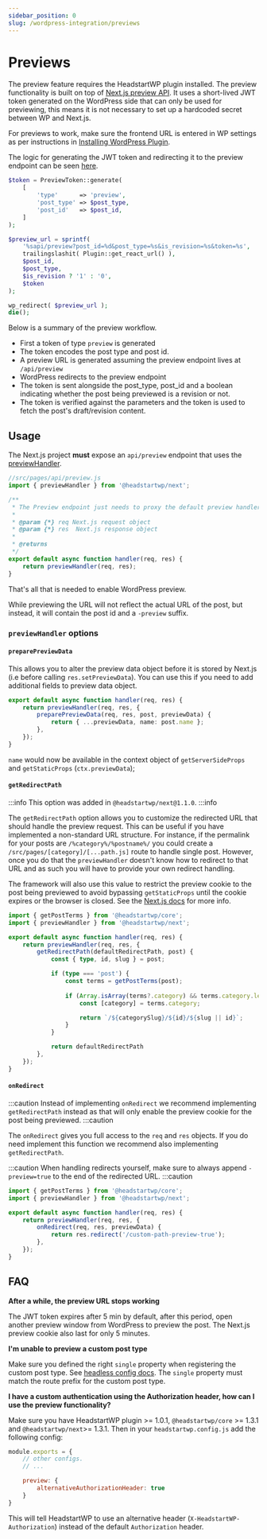 ```yaml
---
sidebar_position: 0
slug: /wordpress-integration/previews
---
```


# Previews

The preview feature requires the HeadstartWP plugin installed. The preview functionality is built on top of [Next.js preview API](https://nextjs.org/docs/advanced-features/preview-mode). It uses a short-lived JWT token generated on the WordPress side that can only be used for previewing, this means it is not necessary to set up a hardcoded secret between WP and Next.js.

For previews to work, make sure the frontend URL is entered in WP settings as per instructions in [Installing WordPress Plugin](/learn/getting-started/installing-wordpress-plugin).

The logic for generating the JWT token and redirecting it to the preview endpoint can be seen [here](https://github.com/10up/headstartwp/blob/develop/wp/headless-wp/includes/classes/Preview/preview.php).
```php
$token = PreviewToken::generate(
	[
		'type'      => 'preview',
		'post_type' => $post_type,
		'post_id'   => $post_id,
	]
);

$preview_url = sprintf(
	'%sapi/preview?post_id=%d&post_type=%s&is_revision=%s&token=%s',
	trailingslashit( Plugin::get_react_url() ),
	$post_id,
	$post_type,
	$is_revision ? '1' : '0',
	$token
);

wp_redirect( $preview_url );
die();
```
Below is a summary of the preview workflow.

- First a token of type `preview` is generated
- The token encodes the post type and post id.
- A preview URL is generated assuming the preview endpoint lives at `/api/preview`
- WordPress redirects to the preview endpoint
- The token is sent alongside the post_type, post_id and a boolean indicating whether the post being previewed is a revision or not. 
- The token is verified against the parameters and the token is used to fetch the post's draft/revision content.

## Usage

The Next.js project **must** expose an `api/preview` endpoint that uses the [previewHandler](/api/modules/headstartwp_next/#previewhandler).

```javascript
//src/pages/api/preview.js
import { previewHandler } from '@headstartwp/next';

/**
 * The Preview endpoint just needs to proxy the default preview handler
 *
 * @param {*} req Next.js request object
 * @param {*} res  Next.js response object
 *
 * @returns
 */
export default async function handler(req, res) {
	return previewHandler(req, res);
}
```

That's all that is needed to enable WordPress preview.

While previewing the URL will not reflect the actual URL of the post, but instead, it will contain the post id and a `-preview` suffix.

### `previewHandler` options

#### `preparePreviewData`

This allows you to alter the preview data object before it is stored by Next.js (i.e before calling `res.setPreviewData`). You can use this if you need to add additional fields to preview data object.

```ts
export default async function handler(req, res) {
	return previewHandler(req, res, {
		preparePreviewData(req, res, post, previewData) {
			return { ...previewData, name: post.name };
		},
	});
}
```

`name` would now be available in the context object of `getServerSideProps` and `getStaticProps` (`ctx.previewData`);

#### `getRedirectPath`

:::info
This option was added in `@headstartwp/next@1.1.0`.
:::info

The `getRedirectPath` option allows you to customize the redirected URL that should handle the preview request. This can be useful if you have implemented a non-standard URL structure. For instance, if the permalink for your posts are `/%category%/%postname%/` you could create a `/src/pages/[category]/[...path.js]` route to handle single post. However, once you do that the `previewHandler` doesn't know how to redirect to that URL and as such you will have to provide your own redirect handling.

The framework will also use this value to restrict the preview cookie to the post being previewed to avoid bypassing `getStaticProps` until the cookie expires or the browser is closed. See the [Next.js docs](https://nextjs.org/docs/pages/building-your-application/configuring/preview-mode#specify-the-preview-mode-duration) for more info.

```ts
import { getPostTerms } from '@headstartwp/core';
import { previewHandler } from '@headstartwp/next';

export default async function handler(req, res) {
	return previewHandler(req, res, {
		getRedirectPath(defaultRedirectPath, post) {
			const { type, id, slug } = post;

			if (type === 'post') {
				const terms = getPostTerms(post);
				
				if (Array.isArray(terms?.category) && terms.category.length > 0) {
					const [category] = terms.category;

					return `/${categorySlug}/${id}/${slug || id}`;
				}
			}

			return defaultRedirectPath
		},
	});
}
```

#### `onRedirect`

:::caution
Instead of implementing `onRedirect` we recommend implementing `getRedirectPath` instead as that will only enable the preview cookie for 
the post being previewed.
:::caution

The `onRedirect` gives you full access to the `req` and `res` objects. If you do need implement this function we recommend also implementing `getRedirectPath`.

:::caution
When handling redirects yourself, make sure to always append `-preview=true` to the end of the redirected URL.
:::caution

```ts
import { getPostTerms } from '@headstartwp/core';
import { previewHandler } from '@headstartwp/next';

export default async function handler(req, res) {
	return previewHandler(req, res, {
		onRedirect(req, res, previewData) {
			return res.redirect('/custom-path-preview-true');
		},
	});
}
```

## FAQ

**After a while, the preview URL stops working**

The JWT token expires after 5 min by default, after this period, open another preview window from WordPress to preview the post. The Next.js preview cookie also last for only 5 minutes.

**I'm unable to preview a custom post type**

Make sure you defined the right `single` property when registering the custom post type. See [headless config docs](/learn/getting-started/headless-config/#customposttypes). The `single` property must match the route prefix for the custom post type.

**I have a custom authentication using the Authorization header, how can I use the preview functionality?**

Make sure you have HeadstartWP plugin >= 1.0.1, `@headstartwp/core` >= 1.3.1 and `@headstartwp/next`>= 1.3.1. Then in your `headstartwp.config.js` add the following config:

```js
module.exports = {
	// other configs.
	// ...

	preview: {
		alternativeAuthorizationHeader: true
	}
}
```

This will tell HeadstartWP to use an alternative header (`X-HeadstartWP-Authorization`) instead of the default `Authorization` header.